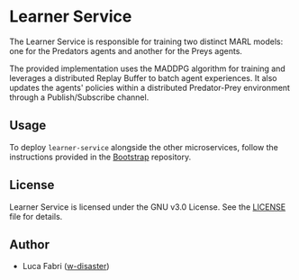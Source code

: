 # Learner Service

The Learner Service is responsible for training two distinct MARL models: one for the Predators agents and another for the Preys agents.

The provided implementation uses the MADDPG algorithm for training and leverages a distributed Replay Buffer to batch agent experiences.
It also updates the agents' policies within a distributed Predator-Prey environment through a Publish/Subscribe channel.

## Usage

To deploy `learner-service` alongside the other microservices, follow the instructions provided in the [Bootstrap](https://github.com/DistributedMARLPredatorPrey/bootstrap) repository.

## License

Learner Service is licensed under the GNU v3.0 License. See the [LICENSE](./LICENSE) file for details.

## Author

- Luca Fabri ([w-disaster](https://github.com/w-disaster))
